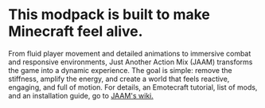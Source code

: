 # This modpack is built to make Minecraft feel alive.
From fluid player movement and detailed animations to immersive combat and responsive environments, Just Another Action Mix (JAAM) transforms the game into a dynamic experience. The goal is simple: remove the stiffness, amplify the energy, and create a world that feels reactive, engaging, and full of motion. For details, an Emotecraft tutorial, list of mods, and an installation guide, go to [JAAM's wiki.](https://github.com/micahnw/JAAM/wiki)

